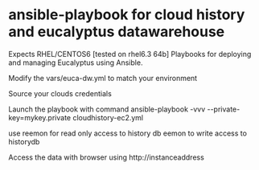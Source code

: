 ansible-playbook for cloud history and eucalyptus datawarehouse
=================

Expects RHEL/CENTOS6 [tested on rhel6.3 64b]
Playbooks for deploying and managing Eucalyptus using Ansible.

Modify the vars/euca-dw.yml to match your environment

Source your clouds credentials

Launch the playbook with command
ansible-playbook -vvv --private-key=mykey.private cloudhistory-ec2.yml

use reemon for read only access to history db
eemon to write access to historydb

Access the data with browser using http://instanceaddress
